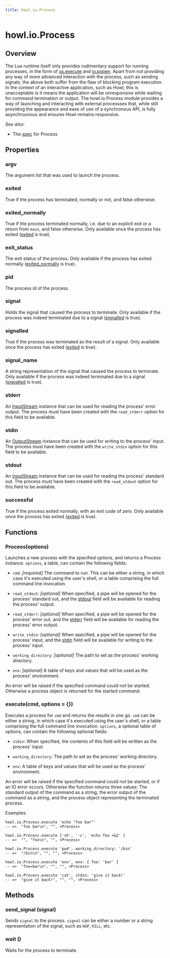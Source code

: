```yaml
---
title: howl.io.Process
---
```


# howl.io.Process

## Overview

The Lua runtime itself only provides rudimentary support for running processes,
in the form of
[os.execute](http://www.lua.org/manual/5.2/manual.html#pdf-os.execute) and
[io.popen](http://www.lua.org/manual/5.2/manual.html#pdf-io.popen). Apart from
not providing any way of more advanced interaction with the process, such as
sending signals, the above both suffer from the flaw of blocking program
execution. In the context of an interactive application, such as Howl, this is
unacceptable is it means the application will be unresponsive while waiting for
command termination or output. The howl.io.Process module provides a way of
launching and interacting with external processses that, while still providing
the appearance and ease of use of a synchronous API, is fully asynchrounous and
ensures Howl remains responsive.

_See also_:

- The [spec](../../spec/io/process_spec.html) for Process

## Properties

### argv

The argument list that was used to launch the process.

### exited

True if the process has terminated, normally or not, and false otherwise.

### exited_normally

True if the process terminated normally, i.e. due to an explicit exit or a
return from `main`, and false otherwise. Only available once the process has
exited ([exited](#exited) is true).

### exit_status

The exit status of the process. Only available if the process has exited
normally ([exited_normally](#exited_normally) is true).

### pid

The process id of the process.

### signal

Holds the signal that caused the process to terminate. Only available if the
process was indeed terminated due to a signal ([signalled](#signalled) is true).

### signalled

True if the process was terminated as the result of a signal. Only available
once the process has exited ([exited](#exited) is true).

### signal_name

A string representation of the signal that caused the process to terminate. Only
available if the process was indeed terminated due to a signal
([signalled](#signalled) is true).

### stderr

An [InputStream] instance that can be used for reading the process' error
output. The process must have been created with the `read_stderr` option for
this field to be available.

### stdin

An [OutputStream] instance that can be used for writing to the process' input.
The process must have been created with the `write_stdin` option for this field
to be available.

### stdout

An [InputStream] instance that can be used for reading the process' standard
out. The process must have been created with the `read_stdout` option for this
field to be available.

### successful

True if the process exited normally, with an exit code of zero. Only available
once the process has exited ([exited](#exited) is true).

## Functions

### Process(options)

Launches a new process with the specified options, and returns a Process
instance. `options`, a table, can contain the following fields:

- `cmd`: _[required]_ The command to run. This can be either a string, in which
case it's executed using the user's shell, or a table comprising the full
command line invocation.

- `read_stdout`: _[optional]_ When specified, a pipe will be opened for the
process' standard out, and the [stdout](#stdout) field will be available for
reading the process' output.

- `read_stderr`: _[optional]_ When specified, a pipe will be opened for the
process' error out, and the [stderr](#stderr) field will be available for
reading the process' error output.

- `write_stdin`: _[optional]_ When specified, a pipe will be opened for the
process' input, and the [stdin](#stdin) field will be available for writing to
the process' input.

- `working_directory`: _[optional]_ The path to set as the process' working
directory.

- `env`: _[optional]_ A table of keys and values that will be used as the
process' environment.

An error will be raised if the specified command could not be started. Otherwise
a process object is returned for the started command.

### execute(cmd, options = {})

Executes a process for `cmd` and returns the results in one go. `cmd` can be
either a string, in which case it's executed using the user's shell, or a table
comprising the full command line invocation. `options`, a optional table of
options, can contain the following optional fields:

- `stdin`: When specified, the contents of this field will be written as the
process' input.

- `working_directory`: The path to set as the process' working directory.

- `env`: A table of keys and values that will be used as the process'
environment.

An error will be raised if the specified command could not be started, or if an
IO error occurs. Otherwise the function returns three values: The standard
output of the command as a string, the error output of the command as a string,
and the process object representing the terminated process.

Examples:

```moonscript
howl.io.Process.execute 'echo "foo bar"'
-- =>  "foo bar\n", "", <Process>

howl.io.Process.execute {'sh', '-c', 'echo foo >&2' }
-- =>  "", "foo\n", "", <Process>

howl.io.Process.execute 'pwd', working_directory: '/bin'
-- =>  "/bin\n", "", "", <Process>

howl.io.Process.execute 'env', env: { foo: 'bar' }
-- =>  "foo=bar\n", "", "", <Process>

howl.io.Process.execute 'cat', stdin: 'give it back!'
-- =>  "give it back!", "", "", <Process>
```

## Methods

### send_signal (signal)

Sends `signal` to the process. `signal` can be either a number or a string
representation of the signal, such as `HUP`, `KILL`, etc.

### wait ()

Waits for the process to terminate.

[InputStream]: input_stream.html
[OutputStream]: output_stream.html
